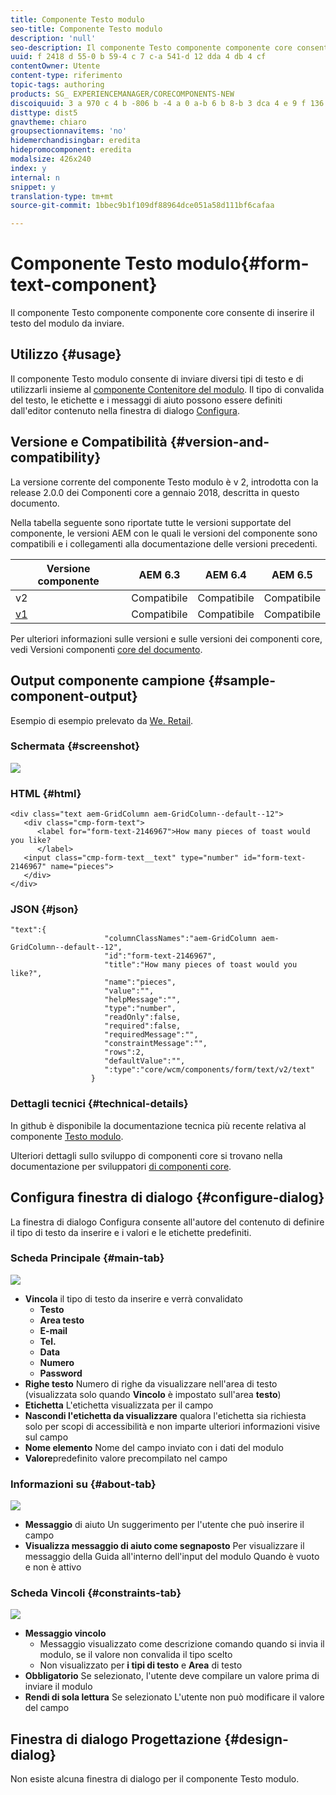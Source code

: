 ```yaml
---
title: Componente Testo modulo
seo-title: Componente Testo modulo
description: 'null'
seo-description: Il componente Testo componente componente core consente di inserire il testo del modulo da inviare.
uuid: f 2418 d 55-0 b 59-4 c 7 c-a 541-d 12 dda 4 db 4 cf
contentOwner: Utente
content-type: riferimento
topic-tags: authoring
products: SG_ EXPERIENCEMANAGER/CORECOMPONENTS-NEW
discoiquuid: 3 a 970 c 4 b -806 b -4 a 0 a-b 6 b 8-b 3 dca 4 e 9 f 136
disttype: dist5
gnavtheme: chiaro
groupsectionnavitems: 'no'
hidemerchandisingbar: eredita
hidepromocomponent: eredita
modalsize: 426x240
index: y
internal: n
snippet: y
translation-type: tm+mt
source-git-commit: 1bbec9b1f109df88964dce051a58d111bf6cafaa

---
```



# Componente Testo modulo{#form-text-component}

Il componente Testo componente componente core consente di inserire il testo del modulo da inviare.

## Utilizzo {#usage}

Il componente Testo modulo consente di inviare diversi tipi di testo e di utilizzarli insieme al [componente Contenitore del modulo](form-container.md). Il tipo di convalida del testo, le etichette e i messaggi di aiuto possono essere definiti dall&#39;editor contenuto nella finestra di dialogo [Configura](#configure-dialog).

## Versione e Compatibilità {#version-and-compatibility}

La versione corrente del componente Testo modulo è v 2, introdotta con la release 2.0.0 dei Componenti core a gennaio 2018, descritta in questo documento.

Nella tabella seguente sono riportate tutte le versioni supportate del componente, le versioni AEM con le quali le versioni del componente sono compatibili e i collegamenti alla documentazione delle versioni precedenti.

| Versione componente | AEM 6.3 | AEM 6.4 | AEM 6.5 |
|--- |--- |--- |--- |
| v2 | Compatibile | Compatibile | Compatibile |
| [v1](form-text-v1.md) | Compatibile | Compatibile | Compatibile |

Per ulteriori informazioni sulle versioni e sulle versioni dei componenti core, vedi Versioni componenti [core del documento](versions.md).

## Output componente campione {#sample-component-output}

Esempio di esempio prelevato da [We. Retail](https://helpx.adobe.com/experience-manager/6-5/sites/developing/using/we-retail.html).

### Schermata {#screenshot}

![](assets/chlimage_1-22.png)

### HTML {#html}

```
<div class="text aem-GridColumn aem-GridColumn--default--12">
   <div class="cmp-form-text">
      <label for="form-text-2146967">How many pieces of toast would you like?
      </label>
   <input class="cmp-form-text__text" type="number" id="form-text-2146967" name="pieces">
   </div>
</div>
```

### JSON {#json}

```
"text":{  
                     "columnClassNames":"aem-GridColumn aem-GridColumn--default--12",
                     "id":"form-text-2146967",
                     "title":"How many pieces of toast would you like?",
                     "name":"pieces",
                     "value":"",
                     "helpMessage":"",
                     "type":"number",
                     "readOnly":false,
                     "required":false,
                     "requiredMessage":"",
                     "constraintMessage":"",
                     "rows":2,
                     "defaultValue":"",
                     ":type":"core/wcm/components/form/text/v2/text"
                  }
```

### Dettagli tecnici {#technical-details}

In github è disponibile la documentazione tecnica più recente relativa al componente [Testo modulo](https://github.com/adobe/aem-core-wcm-components/tree/master/content/src/content/jcr_root/apps/core/wcm/components/form/text/v2/text).

Ulteriori dettagli sullo sviluppo di componenti core si trovano nella documentazione per sviluppatori [di componenti core](developing.md).

## Configura finestra di dialogo {#configure-dialog}

La finestra di dialogo Configura consente all&#39;autore del contenuto di definire il tipo di testo da inserire e i valori e le etichette predefiniti.

### Scheda Principale {#main-tab}

![](assets/chlimage_1-23.png)

* **Vincola**
il tipo di testo da inserire e verrà convalidato
   * **Testo**
   * **Area testo**
   * **E-mail**
   * **Tel.**
   * **Data**
   * **Numero**
   * **Password**
* **Righe
testo** Numero di righe da visualizzare nell&#39;area di testo (visualizzata solo quando **Vincolo** è impostato sull&#39;area **testo**)
* **Etichetta**
L&#39;etichetta visualizzata per il campo
* **Nascondi l&#39;etichetta da visualizzare**
qualora l&#39;etichetta sia richiesta solo per scopi di accessibilità e non imparte ulteriori informazioni visive sul campo
* **Nome
elemento** Nome del campo inviato con i dati del modulo
* **Valore**predefinito valore
precompilato nel campo

### Informazioni su {#about-tab}

![](assets/chlimage_1-24.png)

* **Messaggio**
di aiuto Un suggerimento per l&#39;utente che può inserire il campo
* **Visualizza messaggio di aiuto come segnaposto**
Per visualizzare il messaggio della Guida all&#39;interno dell&#39;input del modulo Quando è vuoto e non è attivo

### Scheda Vincoli {#constraints-tab}

![](assets/chlimage_1-25.png)

* **Messaggio vincolo**
   * Messaggio visualizzato come descrizione comando quando si invia il modulo, se il valore non convalida il tipo scelto
   * Non visualizzato per **i tipi di testo** e **Area** di testo
* **Obbligatorio**
Se selezionato, l&#39;utente deve compilare un valore prima di inviare il modulo
* **Rendi di sola lettura** Se selezionato L&#39;utente non può modificare il valore del campo

## Finestra di dialogo Progettazione {#design-dialog}

Non esiste alcuna finestra di dialogo per il componente Testo modulo.